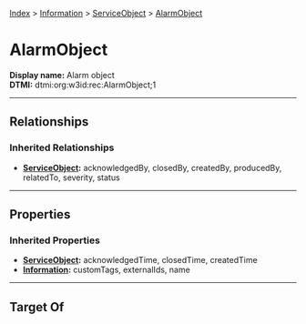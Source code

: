 [Index](../../index.md) > [Information](../Information.md) > [ServiceObject](ServiceObject.md) > [AlarmObject](#)
# AlarmObject

**Display name:** Alarm object<br />
**DTMI:** dtmi:org:w3id:rec:AlarmObject;1

---

## Relationships

### Inherited Relationships
* **[ServiceObject](ServiceObject.md):** acknowledgedBy, closedBy, createdBy, producedBy, relatedTo, severity, status

---

## Properties

### Inherited Properties
* **[ServiceObject](ServiceObject.md):** acknowledgedTime, closedTime, createdTime
* **[Information](../Information.md):** customTags, externalIds, name

---

## Target Of
